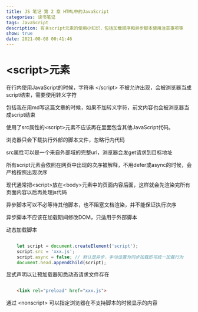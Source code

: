 ```yaml
---
title: JS 笔记 第 2 章 HTML中的JavaScript
categories: 读书笔记
tags: JavaScript
description: 有关script元素的使用小知识，包括加载顺序和异步脚本使用注意事项等
show: true
date: 2021-08-08 00:41:46
---
```


# \<script>元素

在行内使用JavaScript的时候，字符串 \</script> 不被允许出现，会被浏览器当成script结束，需要使用转义字符

包括我在用md写这篇文章的时候，如果不加转义字符，前文内容也会被浏览器当成script结束

使用了src属性的\<script>元素不应该再在里面包含其他JavaScript代码。

浏览器只会下载执行外部的脚本文件，忽略行内代码

src属性可以是一个来自外部域的完整url，浏览器会发get请求到目标地址

所有script元素会依照在网页中出现的次序被解释，不用defer或async的时候，会严格按照出现次序

现代通常把\<script>放在\<body>元素中的页面内容后面，这样就会先渲染完所有页面内容以后再处理js代码

异步脚本可以不必等待其他脚本，也不阻塞文档渲染，并不能保证执行次序

异步脚本不应该在加载期间修改DOM，只适用于外部脚本

动态加载脚本

```js

    let script = document.createElement('script');
    script.src = 'xxx.js';
    script.async = false; // 默认是异步，手动设置为同步加载即可统一加载行为
    document.head.appendChild(script);

```
显式声明以让预加载器知悉动态请求文件存在

```html

    <link rel="preload" href="xxx.js">

```

通过 \<nonscript> 可以指定浏览器在不支持脚本的时候显示的内容
